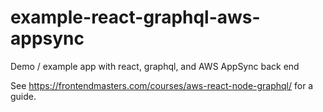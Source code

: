 # example-react-graphql-aws-appsync
Demo / example app with react, graphql, and AWS AppSync back end

See https://frontendmasters.com/courses/aws-react-node-graphql/ for a guide.
